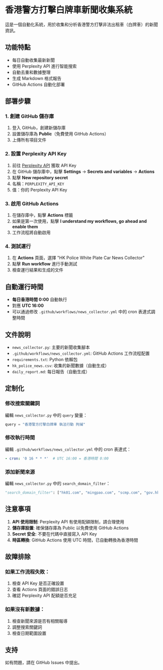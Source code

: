 # 香港警方打擊白牌車新聞收集系統

這是一個自動化系統，用於收集和分析香港警方打擊非法出租車（白牌車）的新聞資訊。

## 功能特點

- 每日自動收集最新新聞
- 使用 Perplexity API 進行智能搜索
- 自動去重和數據整理
- 生成 Markdown 格式報告
- GitHub Actions 自動化部署

## 部署步驟

### 1. 創建 GitHub 儲存庫

1. 登入 GitHub，創建新儲存庫
2. 設置儲存庫為 **Public**（免費使用 GitHub Actions）
3. 上傳所有項目文件

### 2. 設置 Perplexity API Key

1. 前往 [Perplexity API](https://www.perplexity.ai/settings/api) 獲取 API Key
2. 在 GitHub 儲存庫中，點擊 **Settings** → **Secrets and variables** → **Actions**
3. 點擊 **New repository secret**
4. 名稱：`PERPLEXITY_API_KEY`
5. 值：你的 Perplexity API Key

### 3. 啟用 GitHub Actions

1. 在儲存庫中，點擊 **Actions** 標籤
2. 如果是第一次使用，點擊 **I understand my workflows, go ahead and enable them**
3. 工作流程將自動啟用

### 4. 測試運行

1. 在 **Actions** 頁面，選擇 "HK Police White Plate Car News Collector"
2. 點擊 **Run workflow** 進行手動測試
3. 檢查運行結果和生成的文件

## 自動運行時間

- **每日香港時間 0:00** 自動執行
- 對應 **UTC 16:00**
- 可以通過修改 `.github/workflows/news_collector.yml` 中的 cron 表達式調整時間

## 文件說明

- `news_collector.py`: 主要的新聞收集腳本
- `.github/workflows/news_collector.yml`: GitHub Actions 工作流程配置
- `requirements.txt`: Python 依賴包
- `hk_police_news.csv`: 收集的新聞數據（自動生成）
- `daily_report.md`: 每日報告（自動生成）

## 定制化

### 修改搜索關鍵詞
編輯 `news_collector.py` 中的 `query` 變量：
```python
query = "香港警方打擊白牌車 執法行動 拘捕"
```

### 修改執行時間
編輯 `.github/workflows/news_collector.yml` 中的 cron 表達式：
```yaml
- cron: '0 16 * * *'  # UTC 16:00 = 香港時間 0:00
```

### 添加新聞來源
編輯 `news_collector.py` 中的 `search_domain_filter`：
```python
"search_domain_filter": ["hk01.com", "mingpao.com", "scmp.com", "gov.hk", "police.gov.hk"]
```

## 注意事項

1. **API 使用限制**: Perplexity API 有使用配額限制，請合理使用
2. **儲存庫設置**: 確保儲存庫為 Public 以免費使用 GitHub Actions
3. **Secret 安全**: 不要在代碼中直接寫入 API Key
4. **時區轉換**: GitHub Actions 使用 UTC 時間，已自動轉換為香港時間

## 故障排除

### 如果工作流程失敗：
1. 檢查 API Key 是否正確設置
2. 查看 Actions 頁面的錯誤日志
3. 確認 Perplexity API 配額是否充足

### 如果沒有新數據：
1. 檢查新聞來源是否有相關報導
2. 調整搜索關鍵詞
3. 檢查日期範圍設置

## 支持

如有問題，請在 GitHub Issues 中提出。
